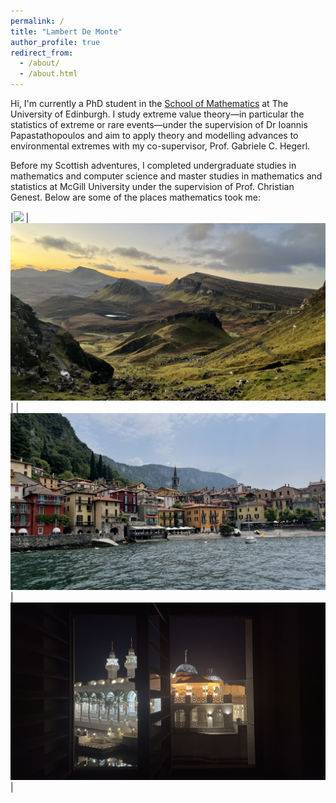 ```yaml
---
permalink: /
title: "Lambert De Monte"
author_profile: true
redirect_from: 
  - /about/
  - /about.html
---
```


Hi, I'm currently a PhD student in the [School of Mathematics](https://maths.ed.ac.uk/) at The University of Edinburgh. I study extreme value theory&mdash;in particular the statistics of extreme or rare events&mdash;under the supervision of Dr Ioannis Papastathopoulos and aim to apply theory and modelling advances to environmental extremes with my co-supervisor, Prof. Gabriele C. Hegerl. 

Before my Scottish adventures, I completed undergraduate studies in mathematics and computer science and master studies in mathematics and statistics at McGill University under the supervision of Prof. Christian Genest. Below are some of the places mathematics took me:

|![](images/img1.jpg) | [![](images/img2.jpg)](https://www.google.com/maps/place/The+Quiraing/@57.64131,-6.3158913,12.2z/data=!4m14!1m7!3m6!1s0x488dcf0db7ac6bdb:0x81b757292026e587!2sQuiraing!8m2!3d57.643611!4d-6.265278!16zL20vMGd3Y2s3!3m5!1s0x488dcf26b2a5dd71:0xb94f79a2919c1f3b!8m2!3d57.6409191!4d-6.273846!16s%2Fg%2F11b6ghr_7p?entry=ttu&g_ep=EgoyMDI1MTAwOC4wIKXMDSoASAFQAw%3D%3D) |
|![](images/img3.jpg) | ![](images/img4.jpg) |





